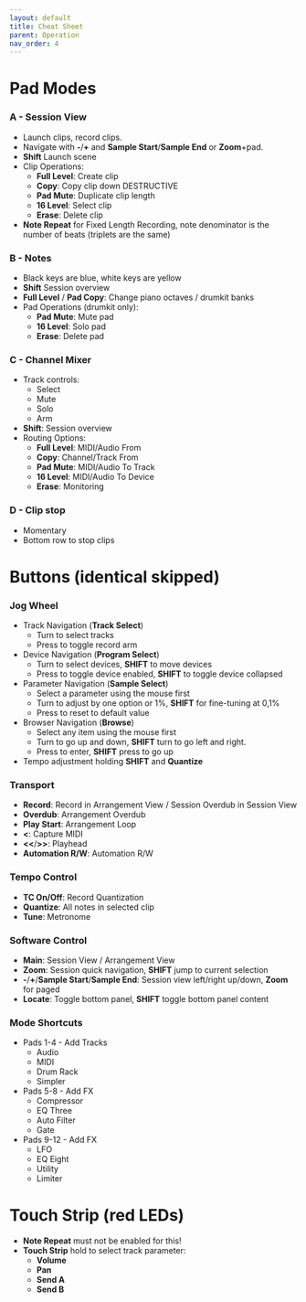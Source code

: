 ```yaml
---
layout: default
title: Cheat Sheet
parent: Operation
nav_order: 4
---
```


# Pad Modes

### A - Session View
- Launch clips, record clips.
- Navigate with **-**/**+** and **Sample Start**/**Sample End** or **Zoom**+pad.
- **Shift** Launch scene
- Clip Operations:
  - **Full Level**: Create clip
  - **Copy**: Copy clip down DESTRUCTIVE
  - **Pad Mute**: Duplicate clip length
  - **16 Level**: Select clip
  - **Erase**: Delete clip
- **Note Repeat** for Fixed Length Recording, note denominator is the number of beats (triplets are the same)

### B - Notes
- Black keys are blue, white keys are yellow
- **Shift** Session overview
- **Full Level** / **Pad Copy**: Change piano octaves / drumkit banks
- Pad Operations (drumkit only):
  - **Pad Mute**: Mute pad
  - **16 Level**: Solo pad
  - **Erase**: Delete pad

### C - Channel Mixer
- Track controls:
  - Select
  - Mute
  - Solo
  - Arm
- **Shift**: Session overview
- Routing Options:
  - **Full Level**: MIDI/Audio From
  - **Copy**: Channel/Track From
  - **Pad Mute**: MIDI/Audio To Track
  - **16 Level**: MIDI/Audio To Device
  - **Erase**: Monitoring

### D - Clip stop
- Momentary
- Bottom row to stop clips

# Buttons (identical skipped)

### Jog Wheel
- Track Navigation (**Track Select**)
  - Turn to select tracks
  - Press to toggle record arm
- Device Navigation (**Program Select**)
  - Turn to select devices, **SHIFT** to move devices
  - Press to toggle device enabled, **SHIFT** to toggle device collapsed
- Parameter Navigation (**Sample Select**)
  - Select a parameter using the mouse first
  - Turn to adjust by one option or 1%, **SHIFT** for fine-tuning at 0,1%
  - Press to reset to default value
- Browser Navigation (**Browse**)
  - Select any item using the mouse first
  - Turn to go up and down, **SHIFT** turn to go left and right.
  - Press to enter, **SHIFT** press to go up
- Tempo adjustment holding **SHIFT** and **Quantize**

### Transport
- **Record**: Record in Arrangement View / Session Overdub in Session View
- **Overdub**: Arrangement Overdub
- **Play Start**: Arrangement Loop
- **<**: Capture MIDI
- **<<**/**>>**: Playhead
- **Automation R/W**: Automation R/W

### Tempo Control
- **TC On/Off**: Record Quantization
- **Quantize**: All notes in selected clip
- **Tune**: Metronome

### Software Control
- **Main**: Session View / Arrangement View
- **Zoom**: Session quick navigation, **SHIFT** jump to current selection
- **-**/**+**/**Sample Start**/**Sample End**: Session view left/right up/down, **Zoom** for paged
- **Locate**: Toggle bottom panel, **SHIFT** toggle bottom panel content

### Mode Shortcuts
- Pads 1-4 - Add Tracks
  - Audio
  - MIDI
  - Drum Rack
  - Simpler
- Pads 5-8 - Add FX
  - Compressor
  - EQ Three
  - Auto Filter
  - Gate
- Pads 9-12 - Add FX
  - LFO
  - EQ Eight
  - Utility
  - Limiter

# Touch Strip (red LEDs)
- **Note Repeat** must not be enabled for this!
- **Touch Strip** hold to select track parameter:
  - **Volume**
  - **Pan**
  - **Send A**
  - **Send B**